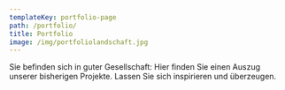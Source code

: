 ```yaml
---
templateKey: portfolio-page
path: /portfolio/
title: Portfolio
image: /img/portfoliolandschaft.jpg
---
```

Sie befinden sich in guter Gesellschaft: Hier finden Sie einen Auszug unserer bisherigen Projekte. Lassen Sie sich inspirieren und überzeugen.
